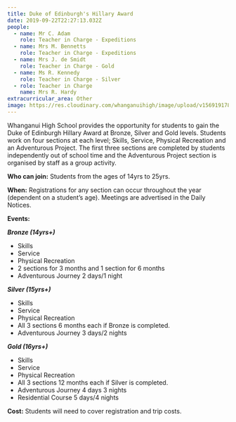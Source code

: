 ```yaml
---
title: Duke of Edinburgh's Hillary Award
date: 2019-09-22T22:27:13.032Z
people:
  - name: Mr C. Adam
    role: Teacher in Charge - Expeditions
  - name: Mrs M. Bennetts
    role: Teacher in Charge - Expeditions
  - name: Mrs J. de Smidt
    role: Teacher in Charge - Gold
  - name: Ms R. Kennedy
    role: Teacher in Charge - Silver
  - role: Teacher in Charge
    name: Mrs R. Hardy
extracurricular_area: Other
image: https://res.cloudinary.com/whanganuihigh/image/upload/v1569191787/Performing%20Arts/Duke_of_Ed.jpg
---
```

Whanganui High School provides the opportunity for students to gain the Duke of Edinburgh Hillary Award at Bronze, Silver and Gold levels. Students work on four sections at each level; Skills, Service, Physical Recreation and an Adventurous Project. The first three sections are completed by students independently out of school time and the Adventurous Project section is organised by staff as a group activity.

**Who can join:** Students from the ages of 14yrs to 25yrs.

**When:** Registrations for any section can occur throughout the year (dependent on a student’s age). Meetings are advertised in the Daily Notices.

**Events:**	                                                                                                                                                         

***Bronze (14yrs+)***	

* Skills
* Service
* Physical Recreation
* 2 sections for 3 months and 1 section for 6 months
* Adventurous Journey 2 days/1 night

***Silver (15yrs+)***

* Skills
* Service
* Physical Recreation
* All 3 sections 6 months each if Bronze is completed.
* Adventurous Journey 3 days/2 nights

***Gold (16yrs+)***

* Skills
* Service
* Physical Recreation
* All 3 sections 12 months each if Silver is completed.
* Adventurous Journey 4 days 3 nights
* Residential Course 5 days/4 nights

**Cost:** Students will need to cover registration and trip costs.